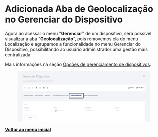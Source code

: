# Adicionada Aba de Geolocalização no Gerenciar do Dispositivo

Agora ao acessar o menu "**Gerenciar**" de um dispositivo, será possível visualizar a aba "**Geolocalização**", pois removemos ela do menu Localização e agrupamos a funcionalidade no menu Gerenciar do Dispositivo, possibilitando ao usuário administrador uma gestão mais centralizada.

Mais informações na seção [Opções de gerenciamento de dispositivos](../../portal/dispositivos/lista-de-dispositivos/opcoes-de-gerenciamento-de-dispositivos.md).

<figure><img src="../../../.gitbook/assets/image (2) (1) (1) (1) (1) (1) (1) (1).png" alt=""><figcaption></figcaption></figure>

[**Voltar ao menu inicial**](./)
